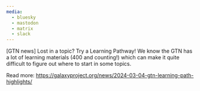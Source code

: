 ```yaml
---
media:
  - bluesky
  - mastodon
  - matrix
  - slack
---
```

[GTN news] Lost in a topic? Try a Learning Pathway!
We know the GTN has a lot of learning materials (400 and counting!) which can make it quite difficult to figure out where to start in some topics.

Read more: https://galaxyproject.org/news/2024-03-04-gtn-learning-path-highlights/
